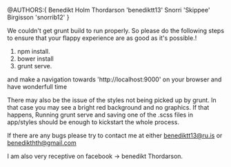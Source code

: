 @AUTHORS:{
  Benedikt Holm Thordarson 'benediktt13'
  Snorri 'Skippee' Birgisson 'snorrib12'
}


We couldn't get grunt build to run properly.
So please do the following steps to ensure that your flappy experience are as
good as it's possible.!

1) npm install.
2) bower install
3) grunt serve.

and make a navigation towards 'http://localhost:9000' on your browser and
have wonderfull time

There may also be the issue of the styles not being picked up by grunt.
In that case you may see a bright red background and no graphics.
If that happens, Running grunt serve and saving one of the .scss files in app/styles
should be enough to kickstart the whole process.

If there are any bugs please try to contact me at either benediktt13@ru.is
or benedikthth@gmail.com

I am also very receptive on facebook -> benedikt Thordarson.
